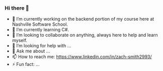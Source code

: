 ### Hi there 👋
- 🔭 I’m currently working on the backend portion of my course here at Nashville Software School.
- 🌱 I’m currently learning C#.
- 👯 I’m looking to collaborate on anything, always here to help and learn myself.
- 🤔 I’m looking for help with ...
- 💬 Ask me about ...
- 📫 How to reach me: https://www.linkedin.com/in/zach-smith2993/
- ⚡ Fun fact: ...
<!--
**zachtsmith/zachtsmith** is a ✨ _special_ ✨ repository because its `README.md` (this file) appears on your GitHub profile.

Here are some ideas to get you started:

- 🔭 I’m currently working on the backend portion of my course here at Nashville Software School.
- 🌱 I’m currently learning C#.
- 👯 I’m looking to collaborate on anything, always here to help and learn myself.
- 🤔 I’m looking for help with ...
- 💬 Ask me about ...
- 📫 How to reach me: https://www.linkedin.com/in/zach-smith2993/
- ⚡ Fun fact: ...
-->

